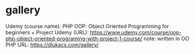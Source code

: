 # gallery
Udemy (course name): PHP OOP: Object Oriented Programming for beginners + Project
Udemy (URL): https://www.udemy.com/course/oop-php-object-oriented-programing-with-project-1-course/
note: written in OO PHP
URL: https://dlukacs.com/gallery/
